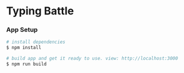# Typing Battle

### App Setup
```bash
# install dependencies 
$ npm install

# build app and get it ready to use. view: http://localhost:3000
$ npm run build 
```